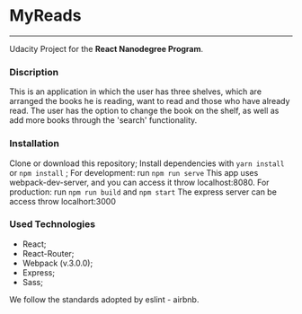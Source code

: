 # **MyReads**
----------
Udacity Project for the **React Nanodegree Program**.

### **Discription**
This is an application in which the user has three shelves, which are arranged the books he is reading, want to read and those who have already read.
The user has the option to change the book on the shelf, as well as add more books through the 'search' functionality.

### **Installation**
Clone or download this repository;
Install dependencies with ``yarn install`` or ``npm install`` ;
For development: run ``npm run serve``
This app uses webpack-dev-server, and you can access it throw localhost:8080.
For production: run ``npm run build`` and ``npm start``
The express server can be access throw localhort:3000

### **Used Technologies**
- React;
- React-Router;
- Webpack (v.3.0.0);
- Express;
- Sass;

We follow the standards adopted by eslint - airbnb.
